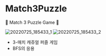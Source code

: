 # Match3Puzzle
🧩 Match 3 Puzzle Game 🧩

![20220725_185433_1](https://user-images.githubusercontent.com/68460391/180750259-514cbb0c-8776-4fc6-9b72-9eb07aa90dbb.png)
![20220725_185433_2](https://user-images.githubusercontent.com/68460391/180750264-44510970-3075-4b80-83b1-813249d37cf9.png)

- 3-매치 캐쥬얼 퍼즐 게임
- BFS의 응용
